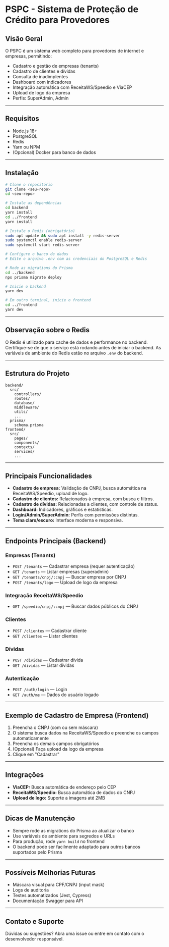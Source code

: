 # PSPC - Sistema de Proteção de Crédito para Provedores

## Visão Geral

O PSPC é um sistema web completo para provedores de internet e empresas, permitindo:
- Cadastro e gestão de empresas (tenants)
- Cadastro de clientes e dívidas
- Consulta de inadimplentes
- Dashboard com indicadores
- Integração automática com ReceitaWS/Speedio e ViaCEP
- Upload de logo da empresa
- Perfis: SuperAdmin, Admin

---

## Requisitos

- Node.js 18+
- PostgreSQL
- Redis
- Yarn ou NPM
- (Opcional) Docker para banco de dados

---

## Instalação

```bash
# Clone o repositório
git clone <seu-repo>
cd <seu-repo>

# Instale as dependências
cd backend
yarn install
cd ../frontend
yarn install

# Instale o Redis (obrigatório)
sudo apt update && sudo apt install -y redis-server
sudo systemctl enable redis-server
sudo systemctl start redis-server

# Configure o banco de dados
# Edite o arquivo .env com as credenciais do PostgreSQL e Redis

# Rode as migrations do Prisma
cd ../backend
npx prisma migrate deploy

# Inicie o backend
yarn dev

# Em outro terminal, inicie o frontend
cd ../frontend
yarn dev
```

---

## Observação sobre o Redis

O Redis é utilizado para cache de dados e performance no backend. Certifique-se de que o serviço está rodando antes de iniciar o backend. As variáveis de ambiente do Redis estão no arquivo `.env` do backend.

---

## Estrutura do Projeto

```
backend/
  src/
    controllers/
    routes/
    database/
    middleware/
    utils/
    ...
  prisma/
    schema.prisma
frontend/
  src/
    pages/
    components/
    contexts/
    services/
    ...
```

---

## Principais Funcionalidades

- **Cadastro de empresa:** Validação de CNPJ, busca automática na ReceitaWS/Speedio, upload de logo.
- **Cadastro de clientes:** Relacionados à empresa, com busca e filtros.
- **Cadastro de dívidas:** Relacionadas a clientes, com controle de status.
- **Dashboard:** Indicadores, gráficos e estatísticas.
- **Login/Admin/SuperAdmin:** Perfis com permissões distintas.
- **Tema claro/escuro:** Interface moderna e responsiva.

---

## Endpoints Principais (Backend)

### Empresas (Tenants)
- `POST /tenants` — Cadastrar empresa (requer autenticação)
- `GET /tenants` — Listar empresas (superadmin)
- `GET /tenants/cnpj/:cnpj` — Buscar empresa por CNPJ
- `POST /tenants/logo` — Upload de logo da empresa

### Integração ReceitaWS/Speedio
- `GET /speedio/cnpj/:cnpj` — Buscar dados públicos do CNPJ

### Clientes
- `POST /clientes` — Cadastrar cliente
- `GET /clientes` — Listar clientes

### Dívidas
- `POST /dividas` — Cadastrar dívida
- `GET /dividas` — Listar dívidas

### Autenticação
- `POST /auth/login` — Login
- `GET /auth/me` — Dados do usuário logado

---

## Exemplo de Cadastro de Empresa (Frontend)

1. Preencha o CNPJ (com ou sem máscara)
2. O sistema busca dados na ReceitaWS/Speedio e preenche os campos automaticamente
3. Preencha os demais campos obrigatórios
4. (Opcional) Faça upload da logo da empresa
5. Clique em "Cadastrar"

---

## Integrações

- **ViaCEP:** Busca automática de endereço pelo CEP
- **ReceitaWS/Speedio:** Busca automática de dados do CNPJ
- **Upload de logo:** Suporte a imagens até 2MB

---

## Dicas de Manutenção

- Sempre rode as migrations do Prisma ao atualizar o banco
- Use variáveis de ambiente para segredos e URLs
- Para produção, rode `yarn build` no frontend
- O backend pode ser facilmente adaptado para outros bancos suportados pelo Prisma

---

## Possíveis Melhorias Futuras

- Máscara visual para CPF/CNPJ (input mask)
- Logs de auditoria
- Testes automatizados (Jest, Cypress)
- Documentação Swagger para API

---

## Contato e Suporte

Dúvidas ou sugestões? Abra uma issue ou entre em contato com o desenvolvedor responsável.
